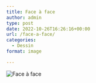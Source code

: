 ```yaml
---
title: Face à face
author: admin
type: post
date: 2022-10-26T16:26:16+00:00
url: /face-a-face/
categories:
  - Dessin
format: image

---
```

![Face à face](./img_0253.jpg)